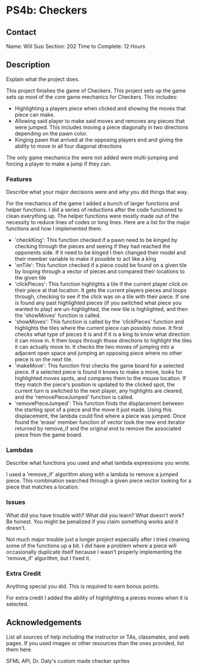 # PS4b: Checkers

## Contact
Name: Will Susi
Section: 202
Time to Complete: 12 Hours

## Description
Explain what the project does.

This project finishes the game of Checkers.
This project sets up the game sets up most of the core game mechanics for Checkers.
This includes:
- Highlighting a players piece when clicked and showing the moves that piece can make.
- Allowing said player to make said moves and removes any pieces that were jumped. 
This includes moving a piece diagonally in two directions depending on the pawn color.
- Kinging pawn that arrived at the opposing players end and giving the ability to move in all four diagonal directions 

The only game mechanics the were not added were multi-jumping and forcing a player to make a jump if they can.

### Features
Describe what your major decisions were and why you did things that way.

For the mechanics of the game I added a bunch of larger functions and helper functions.
I did a series of reductions after the code functioned to clean everything up.
The helper functions were mostly made out of the necessity to reduce lines of codes or long lines.
Here are a list for the major functions and how I implemented them.
- 'checkKing': This function checked if a pawn need to be kinged by checking through the pieces and seeing if they had reached the opponents side. If it need to be kinged I then changed their model and their member variable to make it possible to act like a king
- 'onTile': This function checked if a piece could be found on a given tile by looping through a vector of pieces and compared their locations to the given tile
- 'clickPieces': This function highlights a tile if the current player click on their piece at that location.
It gets the current players pieces and loops through, checking to see if the click was on a tile with their piece.
If one is found any past highlighted pieces (if you switched what piece you wanted to play) are un-highlighted, the new tile is highlighted, and then the 'showMoves' function is called.
- 'showMoves': This function is called by the 'clickPieces' function and highlights the tiles where the current piece can possibly move.
It first checks what type of pieces it is and if it is a king to know what direction it can move in.
It then loops through those directions to highlight the tiles it can actually move to.
It checks the two moves of jumping into a adjacent open space and jumping an opposing piece where no other piece is on the next tile.
- 'makeMove': This function first checks the game board for a selected piece.
If a selected piece is found it knows to make a move, looks for highlighted moves spots, and compares them to the mouse location.
If they match the piece's position is updated to the clicked spot, the current turn is switched to the next player, any highlights are cleared, and the 'removePieceJumped' function is called.
- 'removePieceJumped': This function finds the displacement between the starting spot of a piece and the move it just made. Using this displacement, the lambda could find where a piece was jumped. Once found the 'erase' member function of vector took the new end iterator returned by remove_if and the original end to remove the associated piece from the game board.

### Lambdas
Describe what <algorithm> functions you used and what lambda expressions you wrote.

I used a 'remove_if' algorithm along with a lambda to remove a jumped piece.
This combination searched through a given piece vector looking for a piece that matches a location.

### Issues
What did you have trouble with? What did you learn? What doesn't work? Be honest. You might be penalized if you claim something works and it doesn't.

Not much major trouble just a longer project especially after I tried cleaning some of the functions up a bit.
I did have a problem where a piece will occasionally duplicate itself because I wasn't properly implementing the 'remove_if' algorithm, but I fixed it.

### Extra Credit
Anything special you did. This is required to earn bonus points.

For extra credit I added the ability of highlighting a pieces moves when it is selected.

## Acknowledgements
List all sources of help including the instructor or TAs, classmates, and web pages.
If you used images or other resources than the ones provided, list them here.

SFML API, Dr. Daly's custom made checker sprites

